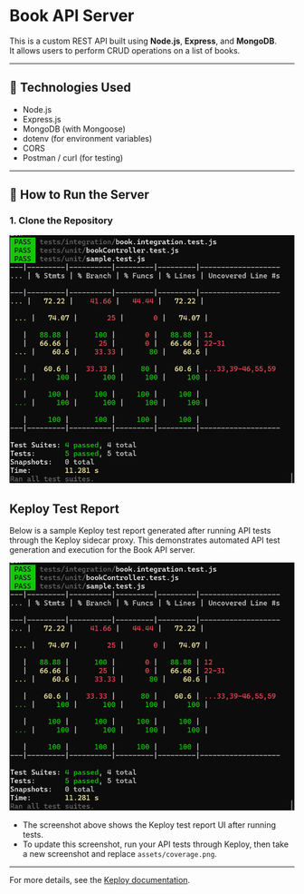 # Book API Server

This is a custom REST API built using **Node.js**, **Express**, and **MongoDB**.  
It allows users to perform CRUD operations on a list of books.

---

## 🔧 Technologies Used

- Node.js
- Express.js
- MongoDB (with Mongoose)
- dotenv (for environment variables)
- CORS
- Postman / curl (for testing)

---

## 🚀 How to Run the Server

### 1. Clone the Repository

![Test Coverage](./assets/coverage.png)

## Keploy Test Report

Below is a sample Keploy test report generated after running API tests through the Keploy sidecar proxy. This demonstrates automated API test generation and execution for the Book API server.

![Keploy Test Report](assets/coverage.png)

- The screenshot above shows the Keploy test report UI after running tests.
- To update this screenshot, run your API tests through Keploy, then take a new screenshot and replace `assets/coverage.png`.

---

For more details, see the [Keploy documentation](https://docs.keploy.io/).
